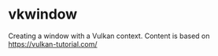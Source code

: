 # vkwindow
Creating a window with a Vulkan context. Content is based on https://vulkan-tutorial.com/
